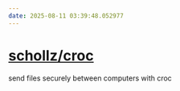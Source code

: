 ```yaml
---
date: 2025-08-11 03:39:48.052977
---
```


# [schollz/croc](https://github.com/schollz/croc)

send files securely between computers with croc
